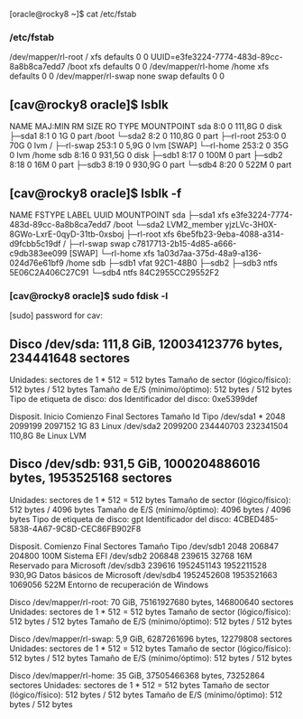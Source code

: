 [oracle@rocky8 ~]$ cat /etc/fstab


### /etc/fstab
/dev/mapper/rl-root     /                       xfs     defaults        0 0
UUID=e3fe3224-7774-483d-89cc-8a8b8ca7edd7 /boot                   xfs     defaults        0 0
/dev/mapper/rl-home     /home                   xfs     defaults        0 0
/dev/mapper/rl-swap     none                    swap    defaults        0 0


## [cav@rocky8 oracle]$ lsblk
NAME        MAJ:MIN RM   SIZE RO TYPE MOUNTPOINT
sda           8:0    0 111,8G  0 disk
├─sda1        8:1    0     1G  0 part /boot
└─sda2        8:2    0 110,8G  0 part
  ├─rl-root 253:0    0    70G  0 lvm  /
  ├─rl-swap 253:1    0   5,9G  0 lvm  [SWAP]
  └─rl-home 253:2    0    35G  0 lvm  /home
sdb           8:16   0 931,5G  0 disk
├─sdb1        8:17   0   100M  0 part
├─sdb2        8:18   0    16M  0 part
├─sdb3        8:19   0 930,9G  0 part
└─sdb4        8:20   0   522M  0 part

## [cav@rocky8 oracle]$ lsblk -f
NAME        FSTYPE      LABEL UUID                                   MOUNTPOINT
sda
├─sda1      xfs               e3fe3224-7774-483d-89cc-8a8b8ca7edd7   /boot
└─sda2      LVM2_member       yjzLVc-3H0X-8GWo-LxrE-0qyD-31tb-0xsboj
  ├─rl-root xfs               6be5fb23-9eba-4088-a314-d9fcbb5c19df   /
  ├─rl-swap swap              c7817713-2b15-4d85-a666-c9db383ee099   [SWAP]
  └─rl-home xfs               1a03d7aa-375d-48a9-a136-024d76e61bf9   /home
sdb
├─sdb1      vfat              92C1-48B0
├─sdb2
├─sdb3      ntfs              5E06C2A406C27C91
└─sdb4      ntfs              84C2955CC29552F2



### [cav@rocky8 oracle]$ sudo fdisk -l
[sudo] password for cav:
## Disco /dev/sda: 111,8 GiB, 120034123776 bytes, 234441648 sectores
Unidades: sectores de 1 * 512 = 512 bytes
Tamaño de sector (lógico/físico): 512 bytes / 512 bytes
Tamaño de E/S (mínimo/óptimo): 512 bytes / 512 bytes
Tipo de etiqueta de disco: dos
Identificador del disco: 0xe5399def

Disposit.  Inicio Comienzo     Final  Sectores Tamaño Id Tipo
/dev/sda1  *          2048   2099199   2097152     1G 83 Linux
/dev/sda2          2099200 234440703 232341504 110,8G 8e Linux LVM


## Disco /dev/sdb: 931,5 GiB, 1000204886016 bytes, 1953525168 sectores
Unidades: sectores de 1 * 512 = 512 bytes
Tamaño de sector (lógico/físico): 512 bytes / 4096 bytes
Tamaño de E/S (mínimo/óptimo): 4096 bytes / 4096 bytes
Tipo de etiqueta de disco: gpt
Identificador del disco: 4CBED485-5838-4A67-9C8D-CEC86FB902F8

Disposit.    Comienzo      Final   Sectores Tamaño Tipo
/dev/sdb1        2048     206847     204800   100M Sistema EFI
/dev/sdb2      206848     239615      32768    16M Reservado para Microsoft
/dev/sdb3      239616 1952451143 1952211528 930,9G Datos básicos de Microsoft
/dev/sdb4  1952452608 1953521663    1069056   522M Entorno de recuperación de Windows


Disco /dev/mapper/rl-root: 70 GiB, 75161927680 bytes, 146800640 sectores
Unidades: sectores de 1 * 512 = 512 bytes
Tamaño de sector (lógico/físico): 512 bytes / 512 bytes
Tamaño de E/S (mínimo/óptimo): 512 bytes / 512 bytes


Disco /dev/mapper/rl-swap: 5,9 GiB, 6287261696 bytes, 12279808 sectores
Unidades: sectores de 1 * 512 = 512 bytes
Tamaño de sector (lógico/físico): 512 bytes / 512 bytes
Tamaño de E/S (mínimo/óptimo): 512 bytes / 512 bytes


Disco /dev/mapper/rl-home: 35 GiB, 37505466368 bytes, 73252864 sectores
Unidades: sectores de 1 * 512 = 512 bytes
Tamaño de sector (lógico/físico): 512 bytes / 512 bytes
Tamaño de E/S (mínimo/óptimo): 512 bytes / 512 bytes
